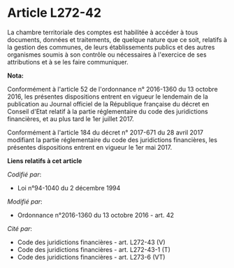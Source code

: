 # Article L272-42

La chambre territoriale des comptes est habilitée à accéder à tous documents, données et traitements, de quelque nature que
ce soit, relatifs à la gestion des communes, de leurs établissements publics et des autres organismes soumis à son contrôle
ou nécessaires à l'exercice de ses attributions et à se les faire communiquer.

**Nota:**

Conformément à l'article 52 de l'ordonnance n° 2016-1360 du 13 octobre 2016, les présentes dispositions entrent en vigueur le
lendemain de la publication au Journal officiel de la République française du décret en Conseil d'Etat relatif à la partie
réglementaire du code des juridictions financières, et au plus tard le 1er juillet 2017.

Conformément à l'article 184 du décret n° 2017-671 du 28 avril 2017 modifiant la partie réglementaire du code des
juridictions financières, les présentes dispositions entrent en vigueur le 1er mai 2017.

**Liens relatifs à cet article**

_Codifié par_:

  - Loi n°94-1040 du 2 décembre 1994

_Modifié par_:

  - Ordonnance n°2016-1360 du 13 octobre 2016 - art. 42

_Cité par_:

  - Code des juridictions financières - art. L272-43 (V)
  - Code des juridictions financières - art. L272-43-1 (T)
  - Code des juridictions financières - art. L273-6 (VT)
